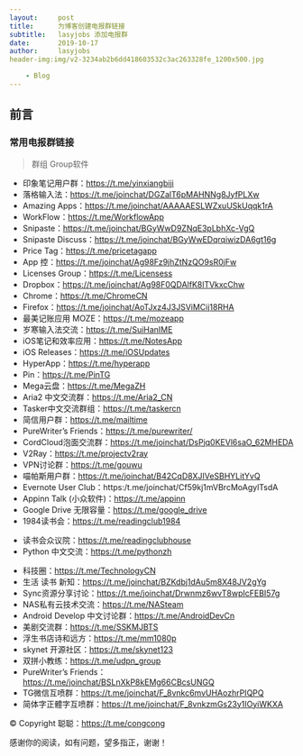 ```yaml
---
layout:     post
title:      为博客创建电报群链接
subtitle:   lasyjobs 添加电报群
date:       2019-10-17
author:     lasyjobs
header-img:img/v2-3234ab2b6dd418603532c3ac263328fe_1200x500.jpg

    - Blog
---
```

## 前言
### 常用电报群链接
>群组 Group软件

- 印象笔记用户群：https://t.me/yinxiangbiji
- 落格输入法：https://t.me/joinchat/DGZalT6pMAHNNg8JyfPLXw
- Amazing Apps：https://t.me/joinchat/AAAAAESLWZxuUSkUqqk1rA
- WorkFlow：https://t.me/WorkflowApp
- Snipaste：https://t.me/joinchat/BGyWwD9ZNqE3pLbhXc-VgQ
- Snipaste Discuss：https://t.me/joinchat/BGyWwEDqrqiwizDA6gt16g
- Price Tag：https://t.me/pricetagapp
- App 控：https://t.me/joinchat/Ag98Fz9jhZtNzQO9sR0jFw
- Licenses Group：https://t.me/Licensess 
- Dropbox：https://t.me/joinchat/Ag98F0QDAlfK8lTVkxcChw
- Chrome：https://t.me/ChromeCN
- Firefox：https://t.me/joinchat/AoTJxz4J3JSViMCij18RHA
- 最美记账应用 MOZE：https://t.me/mozeapp
- 岁寒输入法交流：https://t.me/SuiHanIME
- iOS笔记和效率应用：https://t.me/NotesApp
- iOS Releases：https://t.me/iOSUpdates
- HyperApp：https://t.me/hyperapp
- Pin：https://t.me/PinTG 
- Mega云盘：https://t.me/MegaZH
- Aria2 中文交流群：https://t.me/Aria2_CN
- Tasker中文交流群组：https://t.me/taskercn
- 简信用户群：https://t.me/mailtime
- PureWriter’s Friends：https://t.me/purewriter/
- CordCloud泡面交流群：https://t.me/joinchat/DsPjq0KEVl6saO_62MHEDA
- V2Ray：https://t.me/projectv2ray
- VPN讨论群：https://t.me/gouwu
- 喵帕斯用户群：https://t.me/joinchat/B42CqD8XJIVeSBHYLitYvQ
- Evernote User Club：https:/t.me/joinchat/Cf59kj1mVBrcMoAgylTsdA
- Appinn Talk (小众软件)：https://t.me/appinn
- Google Drive 无限容量：https://t.me/google_drive
- 1984读书会：https://t.me/readingclub1984
* 读书会众议院：https://t.me/readingclubhouse
* Python 中文交流：https://t.me/pythonzh
- 科技圈：https://t.me/TechnologyCN
- 生活 读书 新知：https://t.me/joinchat/BZKdbj1dAu5m8X48JV2gYg
- Sync资源分享讨论：https://t.me/joinchat/Drwnmz6wvT8wpIcFEBI57g
- NAS私有云技术交流：https://t.me/NASteam
- Android Develop 中文讨论群：https://t.me/AndroidDevCn
- 美剧交流群：https://t.me/SSKMJBTS
- 浮生书店诗和远方：https://t.me/mm1080p
- skynet 开源社区：https://t.me/skynet123
- 双拼小教练：https://t.me/udpn_group
- PureWriter’s Friends：https://t.me/joinchat/BSLnXkP8kEMg66CBcsUNGQ
- TG微信互喷群：https://t.me/joinchat/F_8vnkc6mvUHAozhrPIQPQ
- 简体字正體字互喷群：https://t.me/joinchat/F_8vnkzmGs23y1IOyiWKXA


© Copyright 聪聪：https://t.me/congcong

感谢你的阅读，如有问题，望多指正，谢谢！
